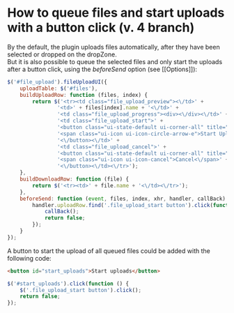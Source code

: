 # How to queue files and start uploads with a button click (v. 4 branch)

By the default, the plugin uploads files automatically, after they have been selected or dropped on the dropZone.  
But it is also possible to queue the selected files and only start the uploads after a button click, using the *beforeSend* option (see [[Options]]):

```js
$('#file_upload').fileUploadUI({
    uploadTable: $('#files'),
    buildUploadRow: function (files, index) {
        return $('<tr><td class="file_upload_preview"><\/td>' +
                '<td>' + files[index].name + '<\/td>' +
                '<td class="file_upload_progress"><div><\/div><\/td>' +
                '<td class="file_upload_start">' +
                '<button class="ui-state-default ui-corner-all" title="Start Upload">' +
                '<span class="ui-icon ui-icon-circle-arrow-e">Start Upload<\/span>' +
                '<\/button><\/td>' +
                '<td class="file_upload_cancel">' +
                '<button class="ui-state-default ui-corner-all" title="Cancel">' +
                '<span class="ui-icon ui-icon-cancel">Cancel<\/span>' +
                '<\/button><\/td><\/tr>');
    },
    buildDownloadRow: function (file) {
        return $('<tr><td>' + file.name + '<\/td><\/tr>');
    },
    beforeSend: function (event, files, index, xhr, handler, callBack) {
        handler.uploadRow.find('.file_upload_start button').click(function () {
            callBack();
            return false;
        });
    }
});
```

A button to start the upload of all queued files could be added with the following code:
```html
<button id="start_uploads">Start uploads</button>
```
```js
$('#start_uploads').click(function () {
    $('.file_upload_start button').click();
    return false;
});
```